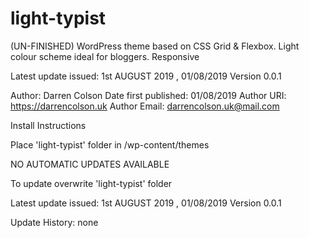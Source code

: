 # light-typist
(UN-FINISHED) WordPress theme based on CSS Grid &amp; Flexbox. Light colour scheme ideal for bloggers. Responsive

Latest update issued: 1st AUGUST 2019 , 01/08/2019 Version 0.0.1

Author: Darren Colson
Date first published: 01/08/2019
Author URI: https://darrencolson.uk
Author Email: darrencolson.uk@mail.com

Install Instructions

Place 'light-typist' folder in /wp-content/themes

NO AUTOMATIC UPDATES AVAILABLE

To update overwrite 'light-typist' folder

Latest update issued: 1st AUGUST 2019 , 01/08/2019 Version 0.0.1

Update History: none
